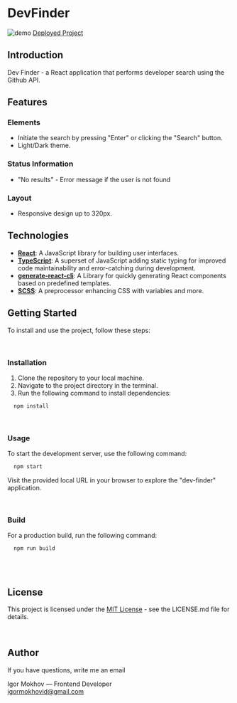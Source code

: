 # DevFinder

![demo](https://github.com/IgorMokhov/dev-finder/assets/115712538/49cd5f8d-3cb2-43c6-956d-ac1f8e9e1196)
[Deployed Project](https://dev-finder-two.vercel.app/)

## Introduction

Dev Finder - a React application that performs developer search using the Github API.

## Features

### Elements

- Initiate the search by pressing "Enter" or clicking the "Search" button.
- Light/Dark theme.

### Status Information

- "No results" - Error message if the user is not found

### Layout

- Responsive design up to 320px.

## Technologies

- [**React**](https://reactjs.org/): A JavaScript library for building user interfaces.
- [**TypeScript**](https://www.typescriptlang.org/): A superset of JavaScript adding static typing for improved code maintainability and error-catching during development.
- [**generate-react-cli**](https://www.npmjs.com/package/generate-react-cli): A Library for quickly generating React components based on predefined templates.
- [**SCSS**](https://sass-lang.com/): A preprocessor enhancing CSS with variables and more.

## Getting Started

To install and use the project, follow these steps:

<br/>

### Installation

1. Clone the repository to your local machine.
2. Navigate to the project directory in the terminal.
3. Run the following command to install dependencies:

```sh
  npm install
```

<br/>

### Usage

To start the development server, use the following command:

```sh
  npm start
```

Visit the provided local URL in your browser to explore the "dev-finder" application.

<br/>

### Build

For a production build, run the following command:

```sh
  npm run build
```

<br/>

<br/>

## License

This project is licensed under the [MIT License](LICENSE.md) - see the LICENSE.md file for details.

<br/>

## Author

If you have questions, write me an email

Igor Mokhov — Frontend Developer<br/>
igormokhovid@gmail.com
